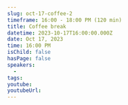 ```yaml
---
slug: oct-17-coffee-2
timeframe: 16:00 - 18:00 PM (120 min)
title: Coffee break
datetime: 2023-10-17T16:00:00.000Z
date: Oct 17, 2023
time: 16:00 PM
isChild: false
hasPage: false
speakers:
  -
tags:
youtube:
youtubeUrl:
---
```

